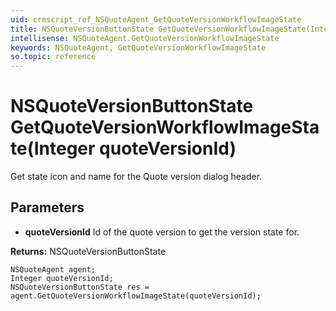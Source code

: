 ```yaml
---
uid: crmscript_ref_NSQuoteAgent_GetQuoteVersionWorkflowImageState
title: NSQuoteVersionButtonState GetQuoteVersionWorkflowImageState(Integer quoteVersionId)
intellisense: NSQuoteAgent.GetQuoteVersionWorkflowImageState
keywords: NSQuoteAgent, GetQuoteVersionWorkflowImageState
so.topic: reference
---
```


# NSQuoteVersionButtonState GetQuoteVersionWorkflowImageState(Integer quoteVersionId)

Get state icon and name for the Quote version dialog header.

## Parameters

* **quoteVersionId** Id of the quote version to get the version state for.

**Returns:** NSQuoteVersionButtonState

```crmscript
NSQuoteAgent agent;
Integer quoteVersionId;
NSQuoteVersionButtonState res = agent.GetQuoteVersionWorkflowImageState(quoteVersionId);
```

